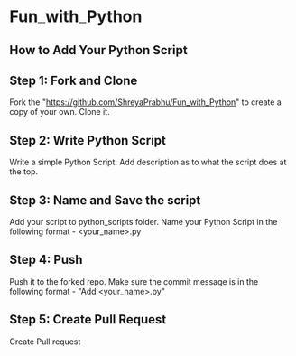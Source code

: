 # Fun_with_Python

## How to Add Your Python Script

## Step 1: Fork and Clone
Fork the "https://github.com/ShreyaPrabhu/Fun_with_Python" to create a copy of your own. Clone it.

## Step 2: Write Python Script
Write a simple Python Script. Add description as to what the script does at the top. 

## Step 3: Name and Save the script
Add your script to python_scripts folder. Name your Python Script in the following format - <your_name>.py

## Step 4: Push
Push it to the forked repo. Make sure the commit message is in the following format - "Add <your_name>.py"

## Step 5: Create Pull Request
Create Pull request
